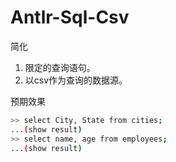 # Antlr-Sql-Csv
简化
1. 限定的查询语句。
2. 以csv作为查询的数据源。

预期效果
```bash
>> select City, State from cities;
...(show result)
>> select name, age from employees;
...(show result)
```